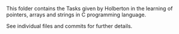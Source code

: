 This folder contains the Tasks given by Holberton in the learning of pointers, arrays and strings in C programming language.

See individual files and commits for further details.
